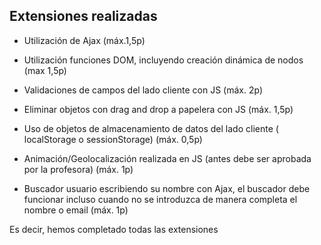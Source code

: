 ## Extensiones realizadas

- Utilización de Ajax (máx.1,5p)
- Utilización funciones DOM, incluyendo creación dinámica de nodos (max 1,5p)
- Validaciones de campos del lado cliente con JS (máx. 2p)
- Eliminar objetos con drag and drop a papelera con JS (máx. 1,5p)
- Uso de objetos de almacenamiento de datos del lado cliente ( localStorage o sessionStorage) (máx. 0,5p)

- Animación/Geolocalización realizada en JS (antes debe ser aprobada por la profesora) (máx.
1p)
- Buscador usuario escribiendo su nombre con Ajax, el buscador debe funcionar incluso
cuando no se introduzca de manera completa el nombre o email (máx. 1p)

Es decir, hemos completado todas las extensiones